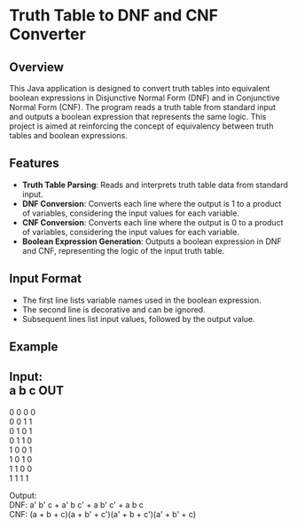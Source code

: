 # Truth Table to DNF and CNF Converter

## Overview
This Java application is designed to convert truth tables into equivalent boolean expressions in Disjunctive Normal Form (DNF) and in Conjunctive Normal Form (CNF). The program reads a truth table from standard input and outputs a boolean expression that represents the same logic. This project is aimed at reinforcing the concept of equivalency between truth tables and boolean expressions.

## Features
- **Truth Table Parsing**: Reads and interprets truth table data from standard input.
- **DNF Conversion**: Converts each line where the output is 1 to a product of variables, considering the input values for each variable.
- **CNF Conversion**: Converts each line where the output is 0 to a product of variables, considering the input values for each variable.
- **Boolean Expression Generation**: Outputs a boolean expression in DNF and CNF, representing the logic of the input truth table.

## Input Format
- The first line lists variable names used in the boolean expression.
- The second line is decorative and can be ignored.
- Subsequent lines list input values, followed by the output value.

## Example
Input:  
a b c OUT  
---------  
0 0 0 0  
0 0 1 1  
0 1 0 1  
0 1 1 0  
1 0 0 1  
1 0 1 0  
1 1 0 0  
1 1 1 1  

Output:  
DNF: a' b' c + a' b c' + a b' c' + a b c  
CNF: (a + b + c)(a + b' + c')(a' + b + c')(a' + b' + c)  
